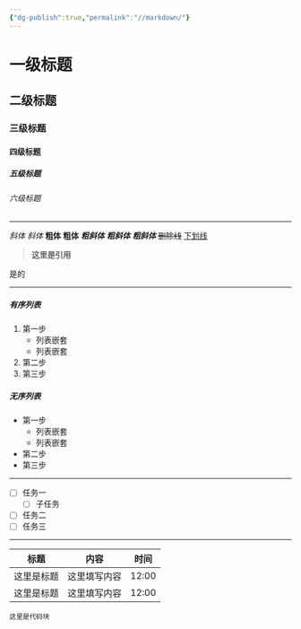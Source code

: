 ```yaml
---
{"dg-publish":true,"permalink":"//markdown/"}
---
```


# 一级标题

## 二级标题

### 三级标题

#### 四级标题

##### 五级标题

###### 六级标题

---
*斜体*  _斜体_
**粗体** __粗体__
***粗斜体*** ___粗斜体___  *__粗斜体__*
~~删除线~~
<u>下划线</u>

>**这里是引用**

是的

---

##### 有序列表
1. 第一步
	- 列表嵌套
	- 列表嵌套
2. 第二步
3. 第三步

##### 无序列表
- 第一步
	- 列表嵌套
	- 列表嵌套
- 第二步
- 第三步

---

- [ ] 任务一
	- [ ] 子任务
- [ ] 任务二
- [ ] 任务三

---

|标题|内容|时间|
|-|-|-|
|这里是标题|这里填写内容|12:00|
|这里是标题|这里填写内容|12:00|

```
这里是代码块
```